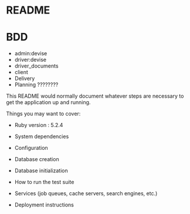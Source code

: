 # README
# BDD
 - admin:devise
 - driver:devise
 - driver_documents
 - client
 - Delivery
 - Planning ????????





This README would normally document whatever steps are necessary to get the
application up and running.

Things you may want to cover:

* Ruby version : 5.2.4

* System dependencies

* Configuration

* Database creation

* Database initialization

* How to run the test suite

* Services (job queues, cache servers, search engines, etc.)

* Deployment instructions


